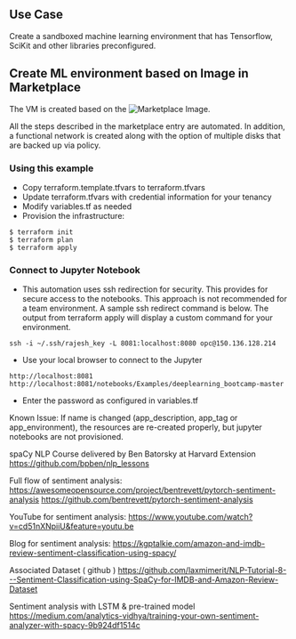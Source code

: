 ## Use Case
Create a sandboxed machine learning environment that has Tensorflow, SciKit 
and other libraries preconfigured.

## Create ML environment based on Image in Marketplace
The VM is created based on the ![Marketplace Image](https://cloudmarketplace.oracle.com/marketplace/en_US/listing/78643201).  

All the steps described in the marketplace entry are automated. In addition, a functional network is created along with the option of multiple disks that are backed up via policy.

### Using this example
* Copy terraform.template.tfvars to terraform.tfvars
* Update terraform.tfvars with credential information for your tenancy
* Modify variables.tf as needed
* Provision the infrastructure:

```
$ terraform init
$ terraform plan
$ terraform apply
```

### Connect to Jupyter Notebook
* This automation uses ssh redirection for security. This provides for secure access to the notebooks. This approach is not recommended for a team environment.  A sample ssh redirect command is below. The output from terraform apply will display a custom command for your environment.

```
ssh -i ~/.ssh/rajesh_key -L 8081:localhost:8080 opc@150.136.128.214
```

* Use your local browser to connect to the Jupyter
```
http://localhost:8081
http://localhost:8081/notebooks/Examples/deeplearning_bootcamp-master
```

* Enter the password as configured in variables.tf

Known Issue:
If name is changed (app_description, app_tag or app_environment),
the resources are re-created properly, but jupyter notebooks are not
provisioned.




spaCy
NLP Course delivered by Ben Batorsky at Harvard Extension
https://github.com/bpben/nlp_lessons

Full flow of sentiment analysis:
https://awesomeopensource.com/project/bentrevett/pytorch-sentiment-analysis
https://github.com/bentrevett/pytorch-sentiment-analysis


YouTube for sentiment analysis:
https://www.youtube.com/watch?v=cd51nXNpiiU&feature=youtu.be

Blog for sentiment analysis:
https://kgptalkie.com/amazon-and-imdb-review-sentiment-classification-using-spacy/

Associated Dataset ( github )
https://github.com/laxmimerit/NLP-Tutorial-8---Sentiment-Classification-using-SpaCy-for-IMDB-and-Amazon-Review-Dataset

Sentiment analysis with LSTM & pre-trained model
https://medium.com/analytics-vidhya/training-your-own-sentiment-analyzer-with-spacy-9b924df1514c
